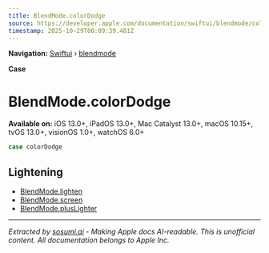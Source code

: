 ```yaml
---
title: BlendMode.colorDodge
source: https://developer.apple.com/documentation/swiftui/blendmode/colordodge
timestamp: 2025-10-29T00:09:39.481Z
---
```


**Navigation:** [Swiftui](/documentation/swiftui) › [blendmode](/documentation/swiftui/blendmode)

**Case**

# BlendMode.colorDodge

**Available on:** iOS 13.0+, iPadOS 13.0+, Mac Catalyst 13.0+, macOS 10.15+, tvOS 13.0+, visionOS 1.0+, watchOS 6.0+

```swift
case colorDodge
```

## Lightening

- [BlendMode.lighten](/documentation/swiftui/blendmode/lighten)
- [BlendMode.screen](/documentation/swiftui/blendmode/screen)
- [BlendMode.plusLighter](/documentation/swiftui/blendmode/pluslighter)

---

*Extracted by [sosumi.ai](https://sosumi.ai) - Making Apple docs AI-readable.*
*This is unofficial content. All documentation belongs to Apple Inc.*
